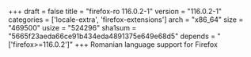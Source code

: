 +++
draft = false
title = "firefox-ro 116.0.2-1"
version = "116.0.2-1"
categories = ['locale-extra', 'firefox-extensions']
arch = "x86_64"
size = "469500"
usize = "524296"
sha1sum = "5665f23aeda66ce91b434eda4891375e649e68d5"
depends = "['firefox>=116.0.2']"
+++
Romanian language support for Firefox